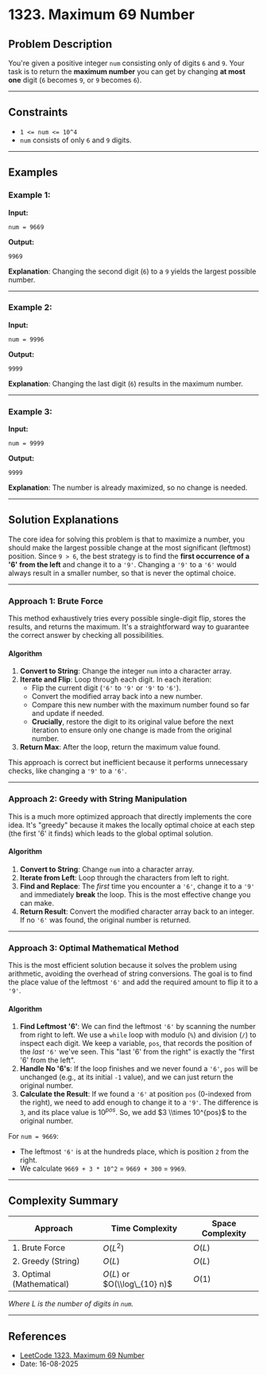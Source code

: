 # 1323\. Maximum 69 Number

## Problem Description

You're given a positive integer `num` consisting only of digits `6` and `9`. Your task is to return the **maximum number** you can get by changing **at most one** digit (`6` becomes `9`, or `9` becomes `6`).

-----

## Constraints

* `1 <= num <= 10^4`
* `num` consists of only `6` and `9` digits.

-----

## Examples

### Example 1:

**Input:**
```
num = 9669
```
**Output:**
```
9969
```
**Explanation**: Changing the second digit (`6`) to a `9` yields the largest possible number.

-----

### Example 2:

**Input:**

```
num = 9996
```

**Output:**

```
9999
```

**Explanation**: Changing the last digit (`6`) results in the maximum number.

-----

### Example 3:

**Input:**

```
num = 9999
```
**Output:**
```
9999
```

**Explanation**: The number is already maximized, so no change is needed.

-----

## Solution Explanations

The core idea for solving this problem is that to maximize a number, you should make the largest possible change at the most significant (leftmost) position. Since `9 > 6`, the best strategy is to find the **first occurrence of a '6' from the left** and change it to a `'9'`. Changing a `'9'` to a `'6'` would always result in a smaller number, so that is never the optimal choice.

-----

### Approach 1: Brute Force 

This method exhaustively tries every possible single-digit flip, stores the results, and returns the maximum. It's a straightforward way to guarantee the correct answer by checking all possibilities.

#### Algorithm

1.  **Convert to String**: Change the integer `num` into a character array.
2.  **Iterate and Flip**: Loop through each digit. In each iteration:
    * Flip the current digit (`'6'` to `'9'` or `'9'` to `'6'`).
    * Convert the modified array back into a new number.
    * Compare this new number with the maximum number found so far and update if needed.
    * **Crucially**, restore the digit to its original value before the next iteration to ensure only one change is made from the original number.
3.  **Return Max**: After the loop, return the maximum value found.

This approach is correct but inefficient because it performs unnecessary checks, like changing a `'9'` to a `'6'`.

-----

### Approach 2: Greedy with String Manipulation 

This is a much more optimized approach that directly implements the core idea. It's "greedy" because it makes the locally optimal choice at each step (the first '6' it finds) which leads to the global optimal solution.

#### Algorithm

1.  **Convert to String**: Change `num` into a character array.
2.  **Iterate from Left**: Loop through the characters from left to right.
3.  **Find and Replace**: The *first* time you encounter a `'6'`, change it to a `'9'` and immediately **break** the loop. This is the most effective change you can make.
4.  **Return Result**: Convert the modified character array back to an integer. If no `'6'` was found, the original number is returned.

-----

### Approach 3: Optimal Mathematical Method 

This is the most efficient solution because it solves the problem using arithmetic, avoiding the overhead of string conversions. The goal is to find the place value of the leftmost `'6'` and add the required amount to flip it to a `'9'`.

#### Algorithm

1.  **Find Leftmost '6'**: We can find the leftmost `'6'` by scanning the number from right to left. We use a `while` loop with modulo (`%`) and division (`/`) to inspect each digit. We keep a variable, `pos`, that records the position of the *last* `'6'` we've seen. This "last '6' from the right" is exactly the "first '6' from the left".
2.  **Handle No '6's**: If the loop finishes and we never found a `'6'`, `pos` will be unchanged (e.g., at its initial `-1` value), and we can just return the original number.
3.  **Calculate the Result**: If we found a `'6'` at position `pos` (0-indexed from the right), we need to add enough to change it to a `'9'`. The difference is `3`, and its place value is $10^{pos}$. So, we add $3 \\times 10^{pos}$ to the original number.

For `num = 9669`:

- The leftmost `'6'` is at the hundreds place, which is position `2` from the right.
- We calculate `9669 + 3 * 10^2` = `9669 + 300` = `9969`. 

-----

## Complexity Summary

| Approach                 | Time Complexity      | Space Complexity |
| ------------------------ | -------------------- | ---------------- |
| 1. Brute Force           | $O(L^2)$             | $O(L)$           |
| 2. Greedy (String)       | $O(L)$               | $O(L)$           |
| 3. Optimal (Mathematical) | $O(L)$ or $O(\\log\_{10} n)$ | $O(1)$           |

*Where $L$ is the number of digits in `num`.*

-----

## References

- [LeetCode 1323. Maximum 69 Number](https://leetcode.com/problems/maximum-69-number/)
- Date: 16-08-2025